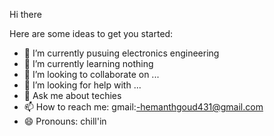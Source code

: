 Hi there

Here are some ideas to get you started:

- 🔭 I’m currently pusuing electronics engineering 
- 🌱 I’m currently learning nothing
- 👯 I’m looking to collaborate on ...
- 🤔 I’m looking for help with ...
- 💬 Ask me about techies
- 📫 How to reach me: gmail:-hemanthgoud431@gmail.com
- 😄 Pronouns: chill'in
